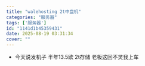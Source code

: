 ```yaml
---
title: "walehosting 2t中盘机"
categories: "服务器"
tags: ['服务器']
id: "1141d1b45359431"
date: 2025-08-19 03:31:34
cover: ""
---
```



- 今天说发机子 半年13.5欧 2t存储 老板这回不灵我上车